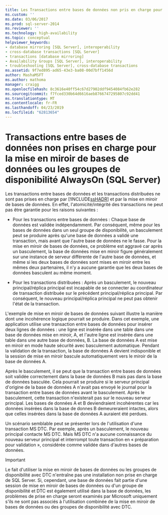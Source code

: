 ```yaml
---
title: Les Transactions entre bases de données non pris en charge pour AlwaysOn ou de mise en miroir de base de données des groupes de disponibilité (SQL Server) | Microsoft Docs
ms.custom: ''
ms.date: 03/06/2017
ms.prod: sql-server-2014
ms.reviewer: ''
ms.technology: high-availability
ms.topic: conceptual
helpviewer_keywords:
- database mirroring [SQL Server], interoperability
- cross-database transactions [SQL Server]
- transactions [database mirroring]
- Availability Groups [SQL Server], interoperability
- troubleshooting [SQL Server], cross-database transactions
ms.assetid: 9f7ed895-ad65-43e3-ba08-00d7bff1456d
author: MashaMSFT
ms.author: mathoma
manager: craigg
ms.openlocfilehash: 8c3616e40ff54c67d27902ddf9454084fb62e282
ms.sourcegitcommit: f7fced330b64d6616aeb8766747295807c92dd41
ms.translationtype: MT
ms.contentlocale: fr-FR
ms.lasthandoff: 04/23/2019
ms.locfileid: "62813654"
---
```

# <a name="cross-database-transactions-not-supported-for-database-mirroring-or-alwayson-availability-groups-sql-server"></a>Transactions entre bases de données non prises en charge pour la mise en miroir de bases de données ou les groupes de disponibilité AlwaysOn (SQL Server)
  Les transactions entre bases de données et les transactions distribuées ne sont pas prises en charge par [!INCLUDE[ssHADR](../../../includes/sshadr-md.md)] et par la mise en miroir de bases de données. En effet, l'atomicité/intégrité des transactions ne peut pas être garantie pour les raisons suivantes :  
  
-   Pour les transactions entre bases de données : Chaque base de données est validée indépendamment. Par conséquent, même pour les bases de données dans un seul groupe de disponibilité, un basculement peut se produire après qu'une base de données a validé une transaction, mais avant que l'autre base de données ne le fasse. Pour la mise en miroir de bases de données, ce problème est aggravé car après un basculement, la base de données mise en miroir figure généralement sur une instance de serveur différente de l'autre base de données, et même si les deux bases de données sont mises en miroir entre les mêmes deux partenaires, il n'y a aucune garantie que les deux bases de données basculent au même moment.  
  
-   Pour les transactions distribuées : Après un basculement, le nouveau principal/réplica principal est incapable de se connecter au coordinateur de transaction distribuée sur le précédent principal/réplica principal. Par conséquent, le nouveau principal/réplica principal ne peut pas obtenir l'état de la transaction.  
  
 L'exemple de mise en miroir de bases de données suivant illustre la manière dont une incohérence logique pourrait se produire. Dans cet exemple, une application utilise une transaction entre bases de données pour insérer deux lignes de données : une ligne est insérée dans une table dans une base de données mise en miroir, A, et l'autre ligne est insérée dans une table dans une autre base de données, B. La base de données A est mise en miroir en mode haute sécurité avec basculement automatique. Pendant la validation de la transaction, la base de données A devient indisponible et la session de mise en miroir bascule automatiquement vers le miroir de la base de données A.  
  
 Après le basculement, il se peut que la transaction entre bases de données soit validée correctement dans la base de données B mais pas dans la base de données basculée. Cela pourrait se produire si le serveur principal d'origine de la base de données A n'avait pas envoyé le journal pour la transaction entre bases de données avant le basculement. Après le basculement, cette transaction n'existerait pas sur le nouveau serveur principal. Les bases de données A et B deviendraient incohérentes car les données insérées dans la base de donnes B demeureraient intactes, alors que celles insérées dans la base de données A auraient été perdues.  
  
 Un scénario semblable peut se présenter lors de l'utilisation d'une transaction MS DTC. Par exemple, après un basculement, le nouveau principal contacte MS DTC. Mais MS DTC n'a aucune connaissance du nouveau serveur principal et interrompt toute transaction en « préparation pour validation », considérée comme validée dans d'autres bases de données.  
  
> [!IMPORTANT]  
>  Le fait d'utiliser la mise en miroir de bases de données ou les groupes de disponibilité avec DTC n'entraîne pas une installation non prise en charge de SQL Server. Si, cependant, une base de données fait partie d'une session de mise en miroir de bases de données ou d'un groupe de disponibilité et DTC est également utilisé dans la base de données, les problèmes de prise en charge seront examinés par Microsoft uniquement s'ils ne sont pas associés à l'utilisation combinée de la mise en miroir de bases de données ou des groupes de disponibilité avec DTC.  
  
  
